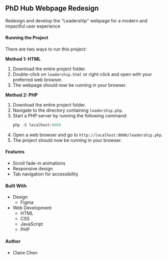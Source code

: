 ## PhD Hub Webpage Redesign

Redesign and develop the "Leadership" webpage for a modern and impactful user experience

#### Running the Project

There are two ways to run this project:

**Method 1: HTML**

1. Download the entire project folder.
2. Double-click on `leadership.html` or right-click and open with your preferred web browser.
3. The webpage should now be running in your browser.

**Method 2: PHP**

1. Download the entire project folder.
2. Navigate to the directory containing `leadership.php`.
3. Start a PHP server by running the following command:
    ```python
    php -S localhost:8000
    ```
4. Open a web browser and go to `http://localhost:8000/leadership.php`.
5. The project should now be running in your browser.

#### Features

- Scroll fade-in animations
- Responsive design
- Tab navigation for accessibility

#### Built With

- Design
    - Figma
- Web Development
    - HTML
    - CSS
    - JavaScript
    - PHP

#### Author

- Claire Chen